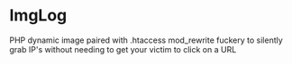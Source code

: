 # ImgLog
PHP dynamic image paired with .htaccess mod_rewrite fuckery to silently grab IP's without needing to get your victim to click on a URL
